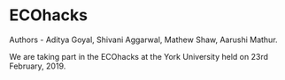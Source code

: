 # ECOhacks

<p> Authors - Aditya Goyal, Shivani Aggarwal, Mathew Shaw, Aarushi Mathur.</p>
<p> We are taking part in the ECOhacks at the York University held on 23rd February, 2019. </p>
